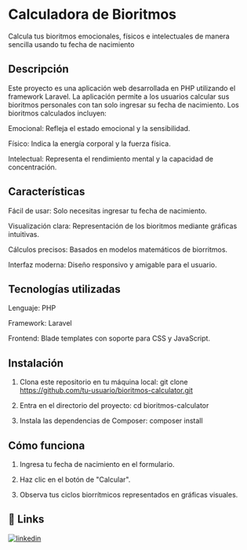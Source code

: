 
# Calculadora de Bioritmos

Calcula tus bioritmos emocionales, físicos e intelectuales de manera sencilla usando tu fecha de nacimiento 

## Descripción
Este proyecto es una aplicación web desarrollada en PHP utilizando el framework Laravel. La aplicación permite a los usuarios calcular sus bioritmos personales con tan solo ingresar su fecha de nacimiento. Los bioritmos calculados incluyen:

Emocional: Refleja el estado emocional y la sensibilidad.

Físico: Indica la energía corporal y la fuerza física.

Intelectual: Representa el rendimiento mental y la capacidad de concentración.
## Características
Fácil de usar: Solo necesitas ingresar tu fecha de nacimiento.

Visualización clara: Representación de los bioritmos mediante gráficas intuitivas.

Cálculos precisos: Basados en modelos matemáticos de biorritmos.

Interfaz moderna: Diseño responsivo y amigable para el usuario.
##  Tecnologías utilizadas
Lenguaje: PHP

Framework: Laravel

Frontend: Blade templates con soporte para CSS y JavaScript.


## Instalación

1. Clona este repositorio en tu máquina local:
git clone https://github.com/tu-usuario/bioritmos-calculator.git

3. Entra en el directorio del proyecto:
cd bioritmos-calculator

4. Instala las dependencias de Composer:
composer install

## Cómo funciona 
1. Ingresa tu fecha de nacimiento en el formulario.

2. Haz clic en el botón de "Calcular".

3. Observa tus ciclos biorrítmicos representados en gráficas visuales.
## 🔗 Links
[![linkedin](https://img.shields.io/badge/linkedin-0A66C2?style=for-the-badge&logo=linkedin&logoColor=white)](https://www.linkedin.com/in/mariona-claros-a0552a2b1/)


